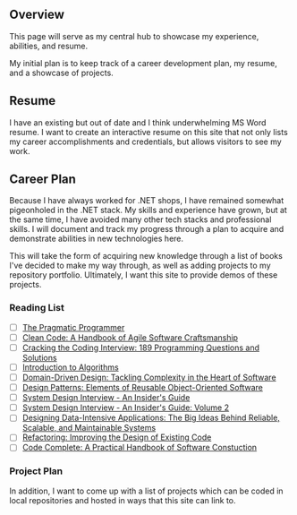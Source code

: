 ## Overview
This page will serve as my central hub to showcase my experience, abilities, and resume.

My initial plan is to keep track of a career development plan, my resume, and a showcase of projects.


## Resume
I have an existing but out of date and I think underwhelming MS Word resume.  I want to create an interactive resume on this site that not only lists my career accomplishments and credentials, but allows visitors to see my work.


## Career Plan
Because I have always worked for .NET shops, I have remained somewhat pigeonholed in the .NET stack.  My skills and experience have grown, but at the same time, I have avoided many other tech stacks and professional skills.  I will document and track my progress through a plan to acquire and demonstrate abilities in new technologies here.

This will take the form of acquiring new knowledge through a list of books I've decided to make my way through, as well as adding projects to my repository portfolio.  Ultimately, I want this site to provide demos of these projects.

### Reading List
- [ ] [The Pragmatic Programmer](PragmaticProgrammer.md)
- [ ] [Clean Code: A Handbook of Agile Software Craftsmanship](CleanCode.md)
- [ ] [Cracking the Coding Interview: 189 Programming Questions and Solutions](CrackingCodingInterview.md)
- [ ] [Introduction to Algorithms](IntroductionAlgorithms.md)
- [ ] [Domain-Driven Design: Tackling Complexity in the Heart of Software](DomainDrivenDesign.md)
- [ ] [Design Patterns: Elements of Reusable Object-Oriented Software](DesignPatterns.md)
- [ ] [System Design Interview - An Insider's Guide](SystemDesignInterview1.md)
- [ ] [System Design Interview - An Insider's Guide: Volume 2](SystemDesignInterview2.md)
- [ ] [Designing Data-Intensive Applications: The Big Ideas Behind Reliable, Scalable, and Maintainable Systems](DesigningDataIntensiveApplications.md)
- [ ] [Refactoring: Improving the Design of Existing Code](Refactoring.md)
- [ ] [Code Complete: A Practical Handbook of Software Constuction](CodeComplete.md)

### Project Plan
In addition, I want to come up with a list of projects which can be coded in local repositories and hosted in ways that this site can link to.
